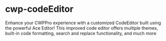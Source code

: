 # cwp-codeEditor
Enhance your CWPPro experience with a customized CodeEditor built using the powerful Ace Editor! This improved code editor offers multiple themes, built-in code formatting, search and replace functionality, and much more
